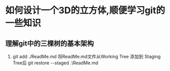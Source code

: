 # 如何设计一个3D的立方体,顺便学习git的一些知识

## 理解git中的三棵树的基本架构

1. git add ./ReadMe.md 将ReadMe.md文件从Working Tree 添加到 Staging Tree后 git restore --staged .\ReadMe.md

